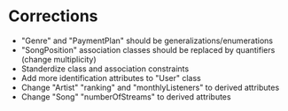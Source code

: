 # Corrections

- "Genre" and "PaymentPlan" should be generalizations/enumerations
- "SongPosition" association classes should be replaced by quantifiers (change multiplicity)
- Standerdize class and association constraints
- Add more identification attributes to "User" class
- Change "Artist" "ranking" and "monthlyListeners" to derived attributes
- Change "Song" "numberOfStreams" to derived attributes